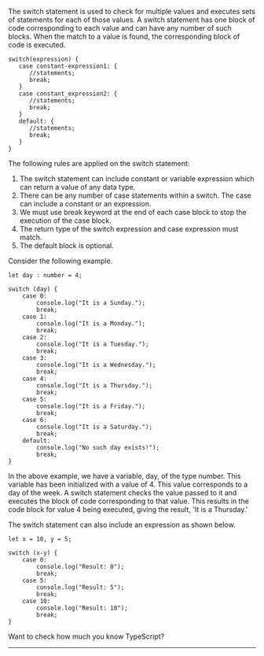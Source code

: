 The switch statement is used to check for multiple values and executes sets of statements for each of those values. A switch statement has one block of code corresponding to each value and can have any number of such blocks. When the match to a value is found, the corresponding block of code is executed.

```
switch(expression) { 
   case constant-expression1: { 
      //statements; 
      break; 
   } 
   case constant_expression2: { 
      //statements; 
      break; 
   } 
   default: { 
      //statements; 
      break; 
   } 
} 

```

The following rules are applied on the switch statement:

1.  The switch statement can include constant or variable expression which can return a value of any data type.
2.  There can be any number of case statements within a switch. The case can include a constant or an expression.
3.  We must use break keyword at the end of each case block to stop the execution of the case block.
4.  The return type of the switch expression and case expression must match.
5.  The default block is optional.

Consider the following example.

    let day : number = 4;
    
    switch (day) {
        case 0:
            console.log("It is a Sunday.");
            break;
        case 1:
            console.log("It is a Monday.");
            break;
        case 2:
            console.log("It is a Tuesday.");
            break;
        case 3:
            console.log("It is a Wednesday.");
            break;
        case 4:
            console.log("It is a Thursday.");
            break;
        case 5:
            console.log("It is a Friday.");
            break;
        case 6:
            console.log("It is a Saturday.");
            break;
        default:
            console.log("No such day exists!");
            break;
    }
    

In the above example, we have a variable, day, of the type number. This variable has been initialized with a value of 4. This value corresponds to a day of the week. A switch statement checks the value passed to it and executes the block of code corresponding to that value. This results in the code block for value 4 being executed, giving the result, 'It is a Thursday.'

The switch statement can also include an expression as shown below.

    let x = 10, y = 5;
    
    switch (x-y) {
        case 0:
            console.log("Result: 0");
            break;
        case 5:
            console.log("Result: 5");
            break;
        case 10:
            console.log("Result: 10");
            break;
    }
    

Want to check how much you know TypeScript?

___